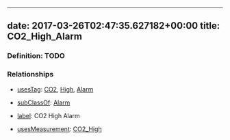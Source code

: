 
---
date: 2017-03-26T02:47:35.627182+00:00
title: CO2_High_Alarm
---
### Definition: TODO

### Relationships

* [usesTag](https://brickschema.org/schema/1.0/BrickFrame#usesTag): [CO2](https://brickschema.org/schema/1.0/BrickTag#CO2), [High](https://brickschema.org/schema/1.0/BrickTag#High), [Alarm](https://brickschema.org/schema/1.0/BrickTag#Alarm)

* [subClassOf](http://www.w3.org/2000/01/rdf-schema#subClassOf): [Alarm](https://brickschema.org/schema/1.0/Brick#Alarm)

* [label](http://www.w3.org/2000/01/rdf-schema#label): CO2 High Alarm

* [usesMeasurement](https://brickschema.org/schema/1.0/BrickFrame#usesMeasurement): [CO2_High](https://brickschema.org/schema/1.0/Brick#CO2_High)
